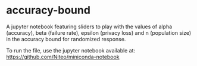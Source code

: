 # accuracy-bound

A jupyter notebook featuring sliders to play with the values of alpha (accuracy), beta (failure rate), epsilon (privacy loss) and n (population size) in the accuracy bound for randomized response.	
	
To run the file, use the jupyter notebook available at:	
https://github.com/Niteo/miniconda-notebook	 